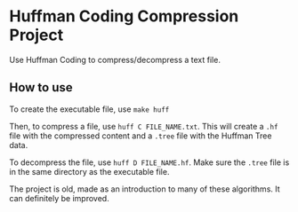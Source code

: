 # Huffman Coding Compression Project

Use Huffman Coding to compress/decompress a text file. 

## How to use

To create the executable file, use ```make huff```

Then, to compress a file, use `huff C FILE_NAME.txt`. This will create a `.hf` file with the compressed content and a `.tree` file with the Huffman Tree data. 

To decompress the file, use `huff D FILE_NAME.hf`. Make sure the `.tree` file is in the same directory as the executable file.

The project is old, made as an introduction to many of these algorithms. It can definitely be improved.